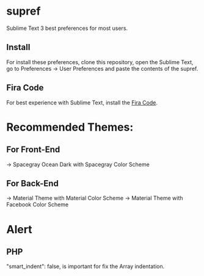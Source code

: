 # supref
Sublime Text 3 best preferences for most users.

## Install

For install these preferences, clone this repository, open the Sublime Text, go to Preferences -> User Preferences and paste the contents of the supref.

## Fira Code

For best experience with Sublime Text, install the [Fira Code](https://github.com/tonsky/FiraCode).

# Recommended Themes:
## For Front-End
-> Spacegray Ocean Dark with Spacegray Color Scheme

## For Back-End
-> Material Theme with Material Color Scheme
-> Material Theme with Facebook Color Scheme

# Alert

## PHP
"smart_indent": false, is important for fix the Array indentation.